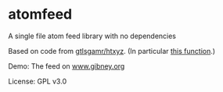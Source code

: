 # atomfeed
A single file atom feed library with no dependencies

Based on code from <a href="https://github.com/gtlsgamr/htxyz">gtlsgamr/htxyz</a>. (In particular <a href="https://github.com/gtlsgamr/htxyz/blob/1260e36f74e35cce4e8891a2faef29fd44e075f2/htxyz.py#L166">this function</a>.)

Demo: The feed on www.gibney.org

License: GPL v3.0
